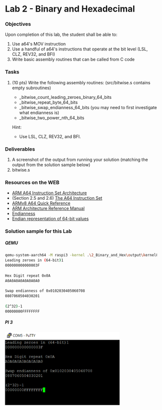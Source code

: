 # Lab 2 - Binary and Hexadecimal

### Objectives
Upon completion of this lab, the student shall be able to:

1. Use a64's MOV instruction
2. Use a handful of a64's instructions that operate at the bit level (LSL, CLZ, REV32, and BFI)
3. Write basic assembly routines that can be called from C code

### Tasks
1. (10 pts) Write the following assembly routines:
   (src/bitwise.s contains empty subroutines)
   - \_bitwise_count_leading_zeroes_binary_64_bits
   - \_bitwise_repeat_byte_64_bits
   - \_bitwise_swap_endianness_64_bits
        (you may need to first investigate what endianness is)
   - \_bitwise_two_power_nth_64_bits

    Hint:
     - Use LSL, CLZ, REV32, and BFI.

### Deliverables
1. A screenshot of the output from running your solution (matching the output from the solution sample below)
2. bitwise.s


### Resources on the WEB
- [ARM A64 Instruction Set Architecture](https://static.docs.arm.com/ddi0596/a/DDI_0596_ARM_a64_instruction_set_architecture.pdf)
- (Section 2.5 and 2.6) [The A64 Instruction Set](https://static.docs.arm.com/100898/0100/the_a64_Instruction_set_100898_0100.pdf)
- [ARMv8 A64 Quick Reference](https://courses.cs.washington.edu/courses/cse469/18wi/Materials/arm64.pdf)
- [ARM Architecture Reference Manual](https://static.docs.arm.com/ddi0487/ea/DDI0487E_a_armv8_arm.pdf?_ga=2.204759571.2043138464.1566012116-96909423.1563002005)
- [Endianness](https://en.wikipedia.org/wiki/Endianness)
- [Endian representation of 64-bit values](https://stackoverflow.com/questions/21478765/endian-representation-of-64-bit-values)


### Solution sample for this Lab
##### QEMU
```bash
qemu-system-aarch64 -M raspi3 -kernel .\2_Binary_and_Hex\output\kernel8.img -serial null -serial stdio
Leading zeroes in (64-bit)1
000000000000003F

Hex Digit repeat 0x0A
A0A0A0A0A0A0A0A0

Swap endianness of 0x0102030405060708
0807060504030201

(2^32)-1
00000000FFFFFFFF
```
##### PI 3
  <img src="https://github.com/rromanotero/computer_architecture_labs/blob/master/2_Binary_and_Hex/images/lab2_solution.png" width="380"/>
